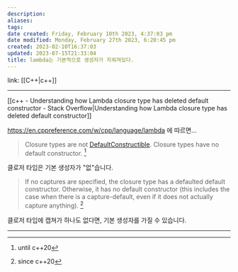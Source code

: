 ```yaml
---
description:
aliases: 
tags: 
date created: Friday, February 10th 2023, 4:37:03 pm
date modified: Monday, February 27th 2023, 6:20:45 pm
created: 2023-02-10T16:37:03
updated: 2023-07-15T21:33:04
title: lambda는 기본적으로 생성자가 지워져있다.
---
```

link: [[C++|c++]]
___
[[c++ - Understanding how Lambda closure type has deleted default constructor - Stack Overflow|Understanding how Lambda closure type has deleted default constructor]]

https://en.cppreference.com/w/cpp/language/lambda 에 따르면...

> Closure types are not [DefaultConstructible](https://en.cppreference.com/w/cpp/named_req/DefaultConstructible "cpp/named req/DefaultConstructible"). Closure types have no default constructor. [^1]

클로저 타입은 기본 생성자가 "없"습니다.

> If no captures are specified, the closure type has a defaulted default constructor. Otherwise, it has no default constructor (this includes the case when there is a capture-default, even if it does not actually capture anything). [^2]

클로저 타입에 캡쳐가 하나도 없다면, 기본 생성자를 가질 수 있습니다.

___

[^1]: until c++20
[^2]: since c++20
